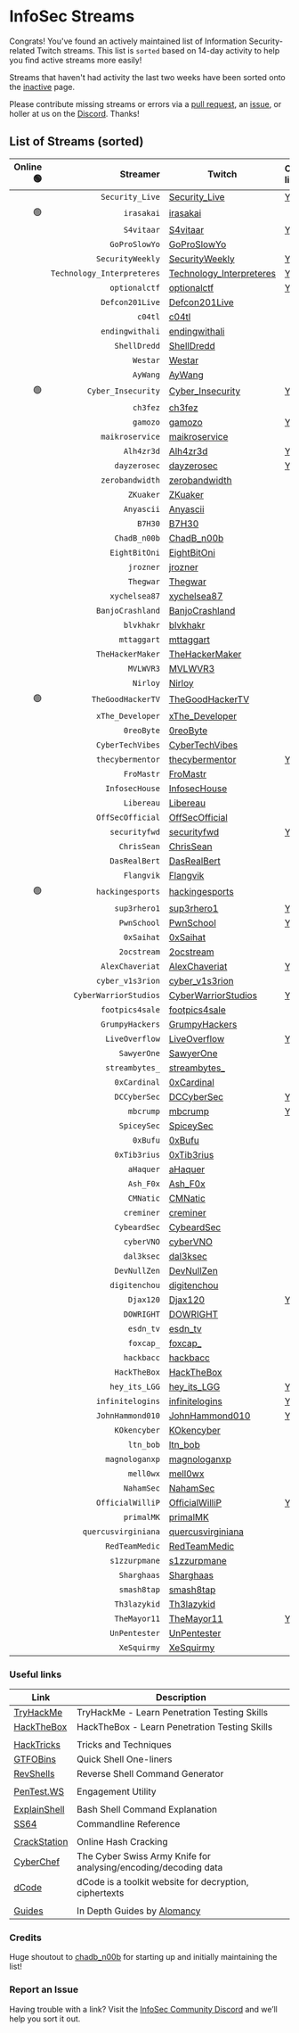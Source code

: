 # InfoSec Streams

Congrats! You've found an actively maintained list of Information Security-related Twitch streams. This list is `sorted` based on 14-day activity to help you find active streams more easily!

Streams that haven't had activity the last two weeks have been sorted onto the [inactive](/inactive) page.

Please contribute missing streams or errors via a [pull request](https://github.com/infosecstreams/infosecstreams.github.io/pulls), an [issue](https://github.com/infosecstreams/infosecstreams.github.io/issues), or holler at us on the [Discord](https://discord.gg/RftU46K8sn). Thanks!

## List of Streams (sorted)

Online 🟢 | Streamer | Twitch | Other links
--: | ---: | --- | :---
&nbsp; | `Security_Live` | [Security_Live](https://www.twitch.tv/Security_Live) | [YouTube](https://www.youtube.com/channel/UCMDy1HAPNcpl8zVTK1NfMqw)
🟢 | `irasakai` | [irasakai](https://www.twitch.tv/irasakai) | 
&nbsp; | `S4vitaar` | [S4vitaar](https://www.twitch.tv/S4vitaar) | [YouTube](https://www.youtube.com/channel/UCNHWpNqiM8yOQcHXtsluD7Q)
&nbsp; | `GoProSlowYo` | [GoProSlowYo](https://www.twitch.tv/GoProSlowYo) | 
&nbsp; | `SecurityWeekly` | [SecurityWeekly](https://www.twitch.tv/SecurityWeekly) | [YouTube](https://www.youtube.com/channel/UCg--XBjJ50a9tUhTKXVPiqg)
&nbsp; | `Technology_Interpreteres` | [Technology_Interpreteres](https://www.twitch.tv/Technology_Interpreteres) | [YouTube](https://www.youtube.com/user/TechInterpreterInc)
&nbsp; | `optionalctf` | [optionalctf](https://www.twitch.tv/optionalctf) | [YouTube](https://www.youtube.com/channel/UCK1rytKRQPJh-78RS4jt9eA)
&nbsp; | `Defcon201Live` | [Defcon201Live](https://www.twitch.tv/Defcon201Live) | 
&nbsp; | `c04tl` | [c04tl](https://www.twitch.tv/c04tl) | 
&nbsp; | `endingwithali` | [endingwithali](https://www.twitch.tv/endingwithali) | 
&nbsp; | `ShellDredd` | [ShellDredd](https://www.twitch.tv/ShellDredd) | 
&nbsp; | `Westar` | [Westar](https://www.twitch.tv/Westar) | 
&nbsp; | `AyWang` | [AyWang](https://www.twitch.tv/AyWang) | 
🟢 | `Cyber_Insecurity` | [Cyber_Insecurity](https://www.twitch.tv/Cyber_Insecurity) | [YouTube](https://www.youtube.com/channel/UCL4JGzitDkX5TOwzs9A02Kg)
&nbsp; | `ch3fez` | [ch3fez](https://www.twitch.tv/ch3fez) | 
&nbsp; | `gamozo` | [gamozo](https://www.twitch.tv/gamozo) | [YouTube](https://www.youtube.com/channel/UC17ewSS9f2EnkCyMztCdoKA)
&nbsp; | `maikroservice` | [maikroservice](https://www.twitch.tv/maikroservice) | 
&nbsp; | `Alh4zr3d` | [Alh4zr3d](https://www.twitch.tv/Alh4zr3d) | [YouTube](https://www.youtube.com/channel/UCz-Z-d2VPQXHGkch0-_KovA)
&nbsp; | `dayzerosec` | [dayzerosec](https://www.twitch.tv/dayzerosec) | [YouTube](https://www.youtube.com/channel/UCXFC76FDHZRVes6_lZqwLBA)
&nbsp; | `zerobandwidth` | [zerobandwidth](https://www.twitch.tv/zerobandwidth) | 
&nbsp; | `ZKuaker` | [ZKuaker](https://www.twitch.tv/ZKuaker) | 
&nbsp; | `Anyascii` | [Anyascii](https://www.twitch.tv/Anyascii) | 
&nbsp; | `B7H30` | [B7H30](https://www.twitch.tv/B7H30) | 
&nbsp; | `ChadB_n00b` | [ChadB_n00b](https://www.twitch.tv/ChadB_n00b) | 
&nbsp; | `EightBitOni` | [EightBitOni](https://www.twitch.tv/EightBitOni) | 
&nbsp; | `jrozner` | [jrozner](https://www.twitch.tv/jrozner) | 
&nbsp; | `Thegwar` | [Thegwar](https://www.twitch.tv/Thegwar) | 
&nbsp; | `xychelsea87` | [xychelsea87](https://www.twitch.tv/xychelsea87) | 
&nbsp; | `BanjoCrashland` | [BanjoCrashland](https://www.twitch.tv/BanjoCrashland) | 
&nbsp; | `blvkhakr` | [blvkhakr](https://www.twitch.tv/blvkhakr) | 
&nbsp; | `mttaggart` | [mttaggart](https://www.twitch.tv/mttaggart) | 
&nbsp; | `TheHackerMaker` | [TheHackerMaker](https://www.twitch.tv/TheHackerMaker) | 
&nbsp; | `MVLWVR3` | [MVLWVR3](https://www.twitch.tv/MVLWVR3) | 
&nbsp; | `Nirloy` | [Nirloy](https://www.twitch.tv/Nirloy) | 
🟢 | `TheGoodHackerTV` | [TheGoodHackerTV](https://www.twitch.tv/TheGoodHackerTV) | 
&nbsp; | `xThe_Developer` | [xThe_Developer](https://www.twitch.tv/xThe_Developer) | 
&nbsp; | `0reoByte` | [0reoByte](https://www.twitch.tv/0reoByte) | 
&nbsp; | `CyberTechVibes` | [CyberTechVibes](https://www.twitch.tv/CyberTechVibes) | 
&nbsp; | `thecybermentor` | [thecybermentor](https://www.twitch.tv/thecybermentor) | [YouTube](https://www.youtube.com/channel/UC0ArlFuFYMpEewyRBzdLHiw)
&nbsp; | `FroMastr` | [FroMastr](https://www.twitch.tv/FroMastr) | 
&nbsp; | `InfosecHouse` | [InfosecHouse](https://www.twitch.tv/InfosecHouse) | 
&nbsp; | `Libereau` | [Libereau](https://www.twitch.tv/Libereau) | 
&nbsp; | `OffSecOfficial` | [OffSecOfficial](https://www.twitch.tv/OffSecOfficial) | 
&nbsp; | `securityfwd` | [securityfwd](https://www.twitch.tv/securityfwd) | [YouTube](https://www.youtube.com/channel/UCgTNupxATBfWmfehv21ym-g)
&nbsp; | `ChrisSean` | [ChrisSean](https://www.twitch.tv/ChrisSean) | 
&nbsp; | `DasRealBert` | [DasRealBert](https://www.twitch.tv/DasRealBert) | 
&nbsp; | `Flangvik` | [Flangvik](https://www.twitch.tv/Flangvik) | 
🟢 | `hackingesports` | [hackingesports](https://www.twitch.tv/hackingesports) | 
&nbsp; | `sup3rhero1` | [sup3rhero1](https://www.twitch.tv/sup3rhero1) | [YouTube](https://www.youtube.com/superhero1)
&nbsp; | `PwnSchool` | [PwnSchool](https://www.twitch.tv/PwnSchool) | [YouTube](https://www.youtube.com/c/ThePwnSchoolProject)
&nbsp; | `0xSaihat` | [0xSaihat](https://www.twitch.tv/0xSaihat) | 
&nbsp; | `2ocstream` | [2ocstream](https://www.twitch.tv/2ocstream) | 
&nbsp; | `AlexChaveriat` | [AlexChaveriat](https://www.twitch.tv/AlexChaveriat) | [YouTube](https://www.youtube.com/c/AlexChaveriat/videos)
&nbsp; | `cyber_v1s3rion` | [cyber_v1s3rion](https://www.twitch.tv/cyber_v1s3rion) | 
&nbsp; | `CyberWarriorStudios` | [CyberWarriorStudios](https://www.twitch.tv/CyberWarriorStudios) | [YouTube](https://www.youtube.com/channel/UC1BeplJcC5YGHjcF8QyRD7g)
&nbsp; | `footpics4sale` | [footpics4sale](https://www.twitch.tv/footpics4sale) | 
&nbsp; | `GrumpyHackers` | [GrumpyHackers](https://www.twitch.tv/GrumpyHackers) | 
&nbsp; | `LiveOverflow` | [LiveOverflow](https://www.twitch.tv/LiveOverflow) | [YouTube](https://www.youtube.com/c/LiveOverflowCTF)
&nbsp; | `SawyerOne` | [SawyerOne](https://www.twitch.tv/SawyerOne) | 
&nbsp; | `streambytes_` | [streambytes_](https://www.twitch.tv/streambytes_) | 
&nbsp; | `0xCardinal` | [0xCardinal](https://www.twitch.tv/0xCardinal) | 
&nbsp; | `DCCyberSec` | [DCCyberSec](https://www.twitch.tv/DCCyberSec) | [YouTube](https://www.youtube.com/channel/UC3sccPO4v8YqCTn8sezZGTw)
&nbsp; | `mbcrump` | [mbcrump](https://www.twitch.tv/mbcrump) | [YouTube](https://www.youtube.com/channel/UCCjHMUEzoCauYet8NG4sCog)
&nbsp; | `SpiceySec` | [SpiceySec](https://www.twitch.tv/SpiceySec) | 
&nbsp; | `0xBufu` | [0xBufu](https://www.twitch.tv/0xBufu) | 
&nbsp; | `0xTib3rius` | [0xTib3rius](https://www.twitch.tv/0xTib3rius) | 
&nbsp; | `aHaquer` | [aHaquer](https://www.twitch.tv/aHaquer) | 
&nbsp; | `Ash_F0x` | [Ash_F0x](https://www.twitch.tv/Ash_F0x) | 
&nbsp; | `CMNatic` | [CMNatic](https://www.twitch.tv/CMNatic) | 
&nbsp; | `creminer` | [creminer](https://www.twitch.tv/creminer) | 
&nbsp; | `CybeardSec` | [CybeardSec](https://www.twitch.tv/CybeardSec) | 
&nbsp; | `cyberVNO` | [cyberVNO](https://www.twitch.tv/cyberVNO) | 
&nbsp; | `dal3ksec` | [dal3ksec](https://www.twitch.tv/dal3ksec) | 
&nbsp; | `DevNullZen` | [DevNullZen](https://www.twitch.tv/DevNullZen) | 
&nbsp; | `digitenchou` | [digitenchou](https://www.twitch.tv/digitenchou) | 
&nbsp; | `Djax120` | [Djax120](https://www.twitch.tv/Djax120) | [YouTube](https://www.youtube.com/channel/UCJVQ4X0olUFq0nrxS8Xvijg)
&nbsp; | `DOWRIGHT` | [DOWRIGHT](https://www.twitch.tv/DOWRIGHT) | 
&nbsp; | `esdn_tv` | [esdn_tv](https://www.twitch.tv/esdn_tv) | 
&nbsp; | `foxcap_` | [foxcap_](https://www.twitch.tv/foxcap_) | 
&nbsp; | `hackbacc` | [hackbacc](https://www.twitch.tv/hackbacc) | 
&nbsp; | `HackTheBox` | [HackTheBox](https://www.twitch.tv/HackTheBox) | 
&nbsp; | `hey_its_LGG` | [hey_its_LGG](https://www.twitch.tv/hey_its_LGG) | [YouTube](https://www.youtube.com/channel/UCFzslRuETaviEruPQ_HQP1A)
&nbsp; | `infinitelogins` | [infinitelogins](https://www.twitch.tv/infinitelogins) | [YouTube](https://www.youtube.com/channel/UC_nKukFaGysjMzqMVHEIgxQ)
&nbsp; | `JohnHammond010` | [JohnHammond010](https://www.twitch.tv/JohnHammond010) | [YouTube](https://www.youtube.com/channel/UCVeW9qkBjo3zosnqUbG7CFw)
&nbsp; | `KOkencyber` | [KOkencyber](https://www.twitch.tv/KOkencyber) | 
&nbsp; | `ltn_bob` | [ltn_bob](https://www.twitch.tv/ltn_bob) | 
&nbsp; | `magnologanxp` | [magnologanxp](https://www.twitch.tv/magnologanxp) | 
&nbsp; | `mell0wx` | [mell0wx](https://www.twitch.tv/mell0wx) | 
&nbsp; | `NahamSec` | [NahamSec](https://www.twitch.tv/NahamSec) | 
&nbsp; | `OfficialWilliP` | [OfficialWilliP](https://www.twitch.tv/OfficialWilliP) | [YouTube](https://www.youtube.com/channel/UCaOOGHgwrcyf527o838yLyg)
&nbsp; | `primalMK` | [primalMK](https://www.twitch.tv/primalMK) | 
&nbsp; | `quercusvirginiana` | [quercusvirginiana](https://www.twitch.tv/quercusvirginiana) | 
&nbsp; | `RedTeamMedic` | [RedTeamMedic](https://www.twitch.tv/RedTeamMedic) | 
&nbsp; | `s1zzurpmane` | [s1zzurpmane](https://www.twitch.tv/s1zzurpmane) | 
&nbsp; | `Sharghaas` | [Sharghaas](https://www.twitch.tv/Sharghaas) | 
&nbsp; | `smash8tap` | [smash8tap](https://www.twitch.tv/smash8tap) | 
&nbsp; | `Th3lazykid` | [Th3lazykid](https://www.twitch.tv/Th3lazykid) | 
&nbsp; | `TheMayor11` | [TheMayor11](https://www.twitch.tv/TheMayor11) | [YouTube](https://www.youtube.com/channel/UC5J6JvH5F29FllbLjwmA5ZA)
&nbsp; | `UnPentester` | [UnPentester](https://www.twitch.tv/UnPentester) | 
&nbsp; | `XeSquirmy` | [XeSquirmy](https://www.twitch.tv/XeSquirmy) | 

### Useful links

Link | Description
--- | ---
[TryHackMe](https://tryhackme.com) | TryHackMe - Learn Penetration Testing Skills
[HackTheBox](https://hackthebox.eu) | HackTheBox - Learn Penetration Testing Skills
| |
[HackTricks](https://book.hacktricks.xyz/) | Tricks and Techniques
[GTFOBins](https://gtfobins.github.io) | Quick Shell One-liners
[RevShells](https://www.revshells.com) | Reverse Shell Command Generator
| |
[PenTest.WS](https://pentest.ws) | Engagement Utility
| |
[ExplainShell](https://explainshell.com) | Bash Shell Command Explanation
[SS64](https://ss64.com) | Commandline Reference
| |
[CrackStation](https://crackstation.net) | Online Hash Cracking
[CyberChef](https://gchq.github.io/CyberChef) | The Cyber Swiss Army Knife for analysing/encoding/decoding data
[dCode](https://www.dcode.fr/en) | dCode is a toolkit website for decryption, ciphertexts
| |
[Guides](https://alomancy.gitbook.io/guides/) | In Depth Guides by [Alomancy](https://www.twitch.tv/alomancy)

### Credits

Huge shoutout to [chadb_n00b](https://twitch.tv/chadb_n00b) for starting up and initially maintaining the list!

### Report an Issue

Having trouble with a link? Visit the [InfoSec Community Discord](https://discord.gg/RftU46K8sn) and we’ll help you sort it out.

<script src="./js/sort.js" async="" defer=""></script>
